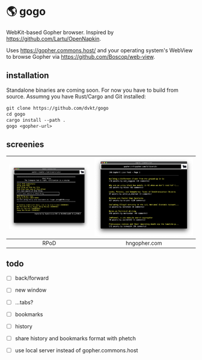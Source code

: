 # 🌎 gogo 

WebKit-based Gopher browser. Inspired by
https://github.com/Lartu/OpenNapkin.

Uses https://gopher.commons.host/ and your operating system's WebView
to browse Gopher via https://github.com/Boscop/web-view.

## installation

Standalone binaries are coming soon. For now you have to build from
source. Assumng you have Rust/Cargo and Git installed:

    git clone https://github.com/dvkt/gogo
    cd gogo
    cargo install --path .
    gogo <gopher-url>

## screenies

|![Screenshot](./img/rpod.png)|![Screenshot](./img/hn.png)|
|:-:|:-:|
| RPoD | hngopher.com |

## todo

- [ ] back/forward
- [ ] new window
- [ ] ...tabs?
- [ ] bookmarks
- [ ] history
- [ ] share history and bookmarks format with phetch
- [ ] use local server instead of gopher.commons.host

